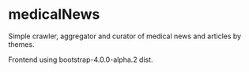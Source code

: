 # medicalNews
Simple crawler, aggregator and curator of medical news and articles by themes.

Frontend using bootstrap-4.0.0-alpha.2 dist.